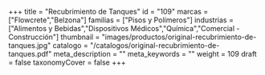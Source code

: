 +++
title = "Recubrimiento de Tanques"
id = "109"
marcas = ["Flowcrete","Belzona"]
familias = ["Pisos y Polímeros"]
industrias = ["Alimentos y Bebidas","Dispositivos Médicos","Química","Comercial - Construcción"]
thumbnail = "images/productos/original-recubrimiento-de-tanques.jpg"
catalogo = "/catalogos/original-recubrimiento-de-tanques.pdf"
meta_description = ""
meta_keywords = ""
weight = 109
draft = false
taxonomyCover = false
+++
